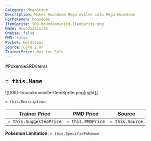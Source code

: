 ```yaml
---
Category: MegaStone
Description: Makes Houndoom Mega-evolve into Mega-Houndoom
ForPokemon: houndoom
ItemSprite: SRD-houndoominite-ItemSprite.png
Name: Houndoominite
OneUse: false
PMD: false
Pocket: HeldItems
Source: Core 2.0+
TrainerPrice: Not for Sale
---
```


#PokeroleSRD/Items

## `= this.Name`

![[SRD-houndoominite-ItemSprite.png|right]]

*`= this.Description`*

| Trainer Price           | PMD Price         | Source | 
| ----------------------- | ----------------- | ------ |
| `= this.SuggestedPrice` | `= this.PMDPrice` | `= this.Source`

**Pokemon Limitation**: `= this.SpecificPokemon`
